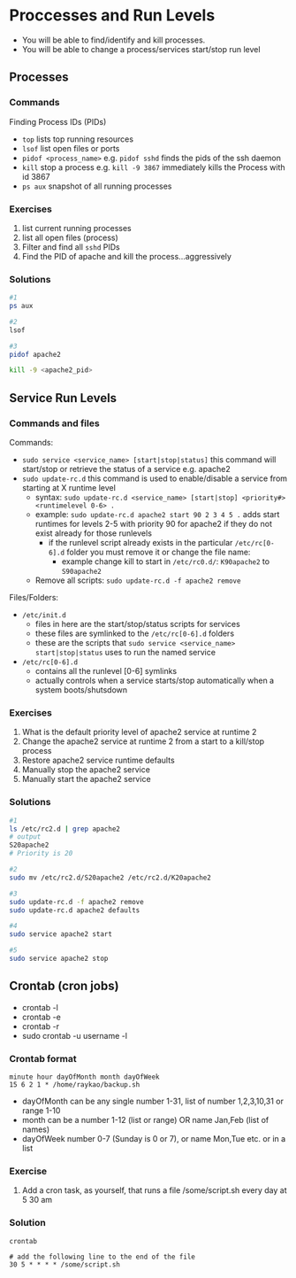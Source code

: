 # Proccesses and Run Levels

- You will be able to find/identify and kill processes.
- You will be able to change a process/services start/stop run level

## Processes

### Commands
Finding Process IDs (PIDs)
- ```top``` lists top running resources
- ```lsof``` list open files or ports
- ```pidof <process_name>``` e.g. ```pidof sshd``` finds the pids of the ssh daemon
- ```kill``` stop a process e.g. ```kill -9 3867``` immediately kills the Process with id 3867
- ```ps aux``` snapshot of all running processes

### Exercises
1. list current running processes
2. list all open files (process)
3. Filter and find all ```sshd``` PIDs
4. Find the PID of apache and kill the process...aggressively

### Solutions
```bash
#1
ps aux

#2
lsof

#3
pidof apache2

kill -9 <apache2_pid>
```

## Service Run Levels

### Commands and files
Commands:
- ```sudo service <service_name> [start|stop|status]``` this command will start/stop or retrieve the status of a service e.g. apache2
- ```sudo update-rc.d``` this command is used to enable/disable a service from starting at X runtime level
    - syntax: ```sudo update-rc.d <service_name> [start|stop] <priority#> <runtimelevel 0-6> .```
    - example: ```sudo update-rc.d apache2 start 90 2 3 4 5 .``` adds start runtimes for levels 2-5 with priority 90 for apache2 if they do not exist already for those runlevels
        - if the runlevel script already exists in the particular ```/etc/rc[0-6].d``` folder you must remove it or change the file name:
            - example change kill to start in ```/etc/rc0.d/```: ```K90apache2``` to ```S90apache2```
    - Remove all scripts: ```sudo update-rc.d -f apache2 remove```

Files/Folders:
- ```/etc/init.d```
    - files in here are the start/stop/status scripts for services
    - these files are symlinked to the ```/etc/rc[0-6].d``` folders
    - these are the scripts that ```sudo service <service_name> start|stop|status``` uses to run the named service
- ```/etc/rc[0-6].d```
    - contains all the runlevel [0-6] symlinks
    - actually controls when a service starts/stop automatically when a system boots/shutsdown

### Exercises
1. What is the default priority level of apache2 service at runtime 2
2. Change the apache2 service at runtime 2 from a start to a kill/stop process
3. Restore apache2 service runtime defaults
4. Manually stop the apache2 service
5. Manually start the apache2 service

### Solutions
```bash
#1 
ls /etc/rc2.d | grep apache2
# output 
S20apache2
# Priority is 20

#2
sudo mv /etc/rc2.d/S20apache2 /etc/rc2.d/K20apache2

#3
sudo update-rc.d -f apache2 remove
sudo update-rc.d apache2 defaults

#4
sudo service apache2 start

#5
sudo service apache2 stop
```


## Crontab (cron jobs)
- crontab -l
- crontab -e
- crontab -r
- sudo crontab -u username -l

### Crontab format
```
minute hour dayOfMonth month dayOfWeek
15 6 2 1 * /home/raykao/backup.sh
```
- dayOfMonth can be any single number 1-31, list of number 1,2,3,10,31 or range 1-10
- month can be a number 1-12 (list or range) OR name Jan,Feb (list of names)
- dayOfWeek number 0-7 (Sunday is 0 or 7), or name Mon,Tue etc. or in a list


### Exercise
1. Add a cron task, as yourself, that runs a file /some/script.sh every day at 5 30 am


### Solution
```
crontab

# add the following line to the end of the file
30 5 * * * * /some/script.sh
```

